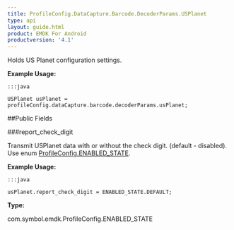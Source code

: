 ```yaml
---
title: ProfileConfig.DataCapture.Barcode.DecoderParams.USPlanet
type: api
layout: guide.html
product: EMDK For Android
productversion: '4.1'
---
```



Holds US Planet configuration settings. 
 
 

**Example Usage:**
	
	:::java
	
	USPlanet usPlanet = profileConfig.dataCapture.barcode.decoderParams.usPlanet;
	


##Public Fields

###report_check_digit

Transmit USPlanet data with or without the check digit. (default - disabled). 
 Use enum [ ProfileConfig.ENABLED_STATE](../ProfileConfig-ENABLED_STATE).
 
 

**Example Usage:**
	
	:::java
	
	usPlanet.report_check_digit = ENABLED_STATE.DEFAULT;
	


**Type:**

com.symbol.emdk.ProfileConfig.ENABLED_STATE









